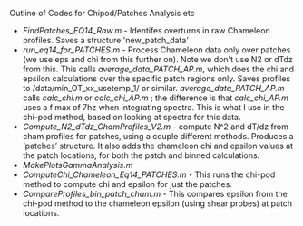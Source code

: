 Outline of Codes for Chipod/Patches Analysis etc

- _FindPatches_EQ14_Raw.m_ - Identifes overturns in raw Chameleon profiles. Saves a structure 'new_patch_data'
- _run_eq14_for_PATCHES.m_ - Process Chameleon data only over patches (we use eps and chi from this further on). Note we don't use N2 or dTdz from this. This calls _average_data_PATCH_AP.m_, which does the chi and epsilon calculations over the specific patch regions only. Saves profiles to /data/min_OT_xx_usetemp_1/ or similar. _average_data_PATCH_AP.m_ calls _calc_chi.m_ or _calc_chi_AP.m_ ; the difference is that _calc_chi_AP.m_ uses a f max of 7hz when integrating spectra. This is what I use in the chi-pod method, based on looking at spectra for this data.
- _Compute_N2_dTdz_ChamProfiles_V2.m_ - compute N^2 and dT/dz from cham profiles for patches, using a couple different methods. Produces a ‘patches’ structure. It also adds the chameleon chi and epsilon values at the patch locations, for both the patch and binned calculations.
- _MakePlotsGammaAnalysis.m_
- _ComputeChi_Chameleon_Eq14_PATCHES.m_ - This runs the chi-pod method to compute chi and epsilon for just the patches. 
- _CompareProfiles_bin_patch_cham.m_ - This compares epsilon from the chi-pod method to the chameleon epsilon (using shear probes) at patch locations.
